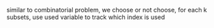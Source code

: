 similar to combinatorial problem, we choose or not choose, for each k subsets, use used variable to track which index is used